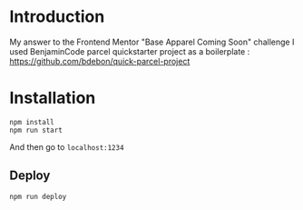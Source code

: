 # Introduction
My answer to the Frontend Mentor "Base Apparel Coming Soon" challenge
I used BenjaminCode parcel quickstarter project as a boilerplate : https://github.com/bdebon/quick-parcel-project


# Installation
``` 
npm install
npm run start
```

And then go to `localhost:1234`

## Deploy
``` 
npm run deploy
```
